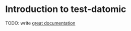 # Introduction to test-datomic

TODO: write [great documentation](http://jacobian.org/writing/what-to-write/)
